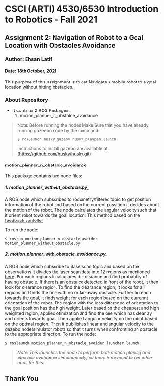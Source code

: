 # CSCI (ARTI) 4530/6530 Introduction to Robotics - Fall 2021
## Assignment 2: Navigation of Robot to a Goal Location with Obstacles Avoidance

### Author: Ehsan Latif

#### Date: 18th October, 2021

This purpose of this assignment is to get Navigate a mobile robot to a goal location without hitting obstacles.

### About Repository
* It contains 2 ROS Packages:
  1. motion_planner_n_obstalce_avoidance

> Note: Before running the nodes Make Sure that you have already running gazeebo node by the command:
> 
> ``$ roslaunch husky_gazebo husky_playpen.launch ``
> 
> Instructions to install gazebo are available at (https://github.com/husky/husky.git)



#### motion_planner_n_obstalce_avoidance
This package contains two node files:
##### 1. motion_planner_without_obstacle.py_
A ROS node which subscribes to /odometry/filtered topic to get position information of the robot and based on the current possition it decides about the motion of the robot. The node calculates the angular velocity such that it orient robot towards the goal location. This method based on the [feedback contoller](https://github.com/SMARTlab-Purdue/ros-tutorial-gazebo-simulation/wiki/Sec.-2:-Driving-the-Husky-robot-in-Gazebo)


To run the node:

`` $ rosrun motion_planner_n_obstacle_avoider motion_planner_without_obstacle.py ``

##### 2. motion_planner_with_obstacle_avoidance.py_
A ROS node which subscribe to \laserscan topic and based on the observations it divides the laser scan data into 12 regions as mentioned [here](https://github.com/Rad-hi/Obstacle-Avoidance-ROS). For each regions it calculates the distance and find probablity of having obstacle. If there is an obstalce detected in front of the robot, it then look for clearance region. To find the clearance region, it looks for all regions and finds the one with no or far-away obstacle. Further to reach towards the goal, it finds weight for each region based on the currennt orientation of the robot. The region with the less difference  of orientation to the goal position has the high weight. Later based on the cheapest and high weighted region, applied otimization and find the one which has clear ay and orients towards goal. Then applied angular velocity on the robot based on the optimal region. Then it publiishes linear and angular velocity to the gazebo node(simulator robot) so that it turns when confronting an obstacle to the appropriate direction.
To run the node:

`` $ roslaunch motion_planner_n_obstacle_avoider launcher.launch ``
> *Note: This launches the node to perform both motion planing and obstacle avoidance simultaneusly, so there is no need to run other node for this.*


**Thank You**
---



